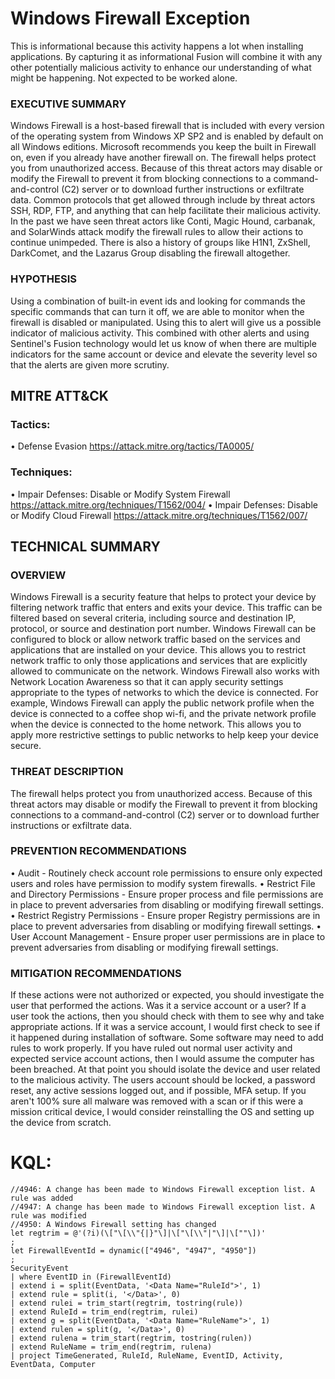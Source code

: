 # Windows Firewall Exception
This is informational because this activity happens a lot when installing applications. By capturing it as informational Fusion will combine it with any other potentially malicious activity to enhance our understanding of what might be happening. Not expected to be worked alone. 

### EXECUTIVE SUMMARY
Windows Firewall is a host-based firewall that is included with every version of the operating system from Windows XP SP2 and is enabled by default on all Windows editions. Microsoft recommends you keep the built in Firewall on, even if you already have another firewall on. The firewall helps protect you from unauthorized access. Because of this threat actors may disable or modify the Firewall to prevent it from blocking connections to a command-and-control (C2) server or to download further instructions or exfiltrate data. Common protocols that get allowed through include by threat actors SSH, RDP, FTP, and anything that can help facilitate their malicious activity. In the past we have seen threat actors like Conti, Magic Hound, carbanak, and SolarWinds attack modify the firewall rules to allow their actions to continue unimpeded. There is also a history of groups like H1N1, ZxShell, DarkComet, and the Lazarus Group disabling the firewall altogether.

### HYPOTHESIS
Using a combination of built-in event ids and looking for commands the specific commands that can turn it off, we are able to monitor when the firewall is disabled or manipulated. Using this to alert will give us a possible indicator of malicious activity. This combined with other alerts and using Sentinel's Fusion technology would let us know of when there are multiple indicators for the same account or device and elevate the severity level so that the alerts are given more scrutiny.

## MITRE ATT&CK 
###  Tactics:
• Defense Evasion https://attack.mitre.org/tactics/TA0005/

###  Techniques:
• Impair Defenses: Disable or Modify System Firewall https://attack.mitre.org/techniques/T1562/004/
• Impair Defenses: Disable or Modify Cloud Firewall https://attack.mitre.org/techniques/T1562/007/

## TECHNICAL SUMMARY
###  OVERVIEW
Windows Firewall is a security feature that helps to protect your device by filtering network traffic that enters and exits your device. This traffic can be filtered based on several criteria, including source and destination IP, protocol, or source and destination port number. Windows Firewall can be configured to block or allow network traffic based on the services and applications that are installed on your device. This allows you to restrict network traffic to only those applications and services that are explicitly allowed to communicate on the network.
Windows Firewall also works with Network Location Awareness so that it can apply security settings appropriate to the types of networks to which the device is connected. For example, Windows Firewall can apply the public network profile when the device is connected to a coffee shop wi-fi, and the private network profile when the device is connected to the home network. This allows you to apply more restrictive settings to public networks to help keep your device secure.

### THREAT DESCRIPTION
The firewall helps protect you from unauthorized access. Because of this threat actors may disable or modify the Firewall to prevent it from blocking connections to a command-and-control (C2) server or to download further instructions or exfiltrate data.

### PREVENTION RECOMMENDATIONS
• Audit - Routinely check account role permissions to ensure only expected users and roles have permission to modify system firewalls.
• Restrict File and Directory Permissions - Ensure proper process and file permissions are in place to prevent adversaries from disabling or modifying firewall settings.
• Restrict Registry Permissions - Ensure proper Registry permissions are in place to prevent adversaries from disabling or modifying firewall settings.
• User Account Management - Ensure proper user permissions are in place to prevent adversaries from disabling or modifying firewall settings.

### MITIGATION RECOMMENDATIONS
If these actions were not authorized or expected, you should investigate the user that performed the actions. Was it a service account or a user? If a user took the actions, then you should check with them to see why and take appropriate actions. If it was a service account, I would first check to see if it happened during installation of software. Some software may need to add rules to work properly. If you have ruled out normal user activity and expected service account actions, then I would assume the computer has been breached. At that point you should isolate the device and user related to the malicious activity. The users account should be locked, a password reset, any active sessions logged out, and if possible, MFA setup. If you aren't 100% sure all malware was removed with a scan or if this were a mission critical device, I would consider reinstalling the OS and setting up the device from scratch.

# KQL:
```kql
//4946: A change has been made to Windows Firewall exception list. A rule was added
//4947: A change has been made to Windows Firewall exception list. A rule was modified
//4950: A Windows Firewall setting has changed
let regtrim = @'(?i)(\["\[\\"{|}"\]|\["\[\\"|"\]|\[""\])'
;
let FirewallEventId = dynamic(["4946", "4947", "4950"])
;
SecurityEvent
| where EventID in (FirewallEventId)
| extend i = split(EventData, '<Data Name="RuleId">', 1)
| extend rule = split(i, '</Data>', 0)
| extend rulei = trim_start(regtrim, tostring(rule))
| extend RuleId = trim_end(regtrim, rulei)
| extend g = split(EventData, '<Data Name="RuleName">', 1)
| extend rulen = split(g, '</Data>', 0)
| extend rulena = trim_start(regtrim, tostring(rulen))
| extend RuleName = trim_end(regtrim, rulena)
| project TimeGenerated, RuleId, RuleName, EventID, Activity, EventData, Computer
```